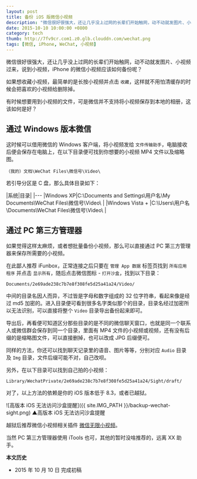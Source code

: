 ```yaml
---
layout: post
title: 备份 iOS 版微信小视频
description: "微信很好很强大，还让几乎没上过网的长辈们开始触网，动不动就发图片、小视频过来，说到小视频，iPhone 的微信小视频应该如何备份呢？"
date: 2015-10-10 10:00:00 +0800
category: tech
thumb: http://7fv9cr.com1.z0.glb.clouddn.com/wechat.png
tags: [微信, iPhone, WeChat, 小视频]
---
```


微信很好很强大，还让几乎没上过网的长辈们开始触网，动不动就发图片、小视频过来，说到小视频，iPhone 的微信小视频应该如何备份呢？

如果想收藏小视频，最简单的是长按小视频并点击 `收藏`，这样就不用怕清缓存的时候会把喜欢的小视频给删除掉。

有时候想要用到小视频的文件，可是微信并不支持将小视频保存到本地的相册，这该如何是好？

## 通过 Windows 版本微信

这时候可以借用微信的 Windows 客户端，将小视频发给 `文件传输助手`，电脑接收后便会保存在电脑上，在以下目录便可找到你想要的小视频 MP4 文件以及缩略图。

    （我的）文档\WeChat Files\微信号\Video\

若引导分区是 C 盘，那么具体目录如下：

|系统|目录|
|---
|Windows XP|C:\Documents and Settings\用户名\My Documents\WeChat Files\微信号\Video\ |
|Windows Vista + |C:\Users\用户名\Documents\WeChat Files\微信号\Video\ |

## 通过 PC 第三方管理器

如果觉得这样太麻烦，或者想批量备份小视频，那么可以直接通过 PC 第三方管理器来保存所需要的小视频。

在此鄙人推荐 iFunbox，正常连接之后只要在 `管理 App 数据` 标签页找到 `所有应用程序` 并点击 `显示所有`，随后点击微信图标 - `打开沙盒`，找到以下目录：

    Documents/2e69ade238c7b7e8f308fe5d25a41a24/Video/

中间的目录名因人而异，不过皆是字母和数字组成的 32 位字符串，看起来像是经过 md5 加密的。进入目录便可看到很多名字类似那个的目录，目录名经过加密所以无法识别，可以直接将整个 `Video` 目录导出备份起来即可。

导出后，再看便可知道区分那些目录的是不同的微信聊天窗口，也就是同一个联系人或微信群会保存到同一个目录，里面有 MP4 文件的小视频或视频，还有没有后缀的是缩略图文件，可以直接删掉，也可以改成 JPG 后缀便可。

同样的方法，你还可以找到聊天记录里的语音、图片等等，分别对应 `Audio` 目录及 `Img` 目录，文件后缀可能不对，自己改呗。

另外，在以下目录可以找到自己拍的小视频：

    Library/WechatPrivate/2e69ade238c7b7e8f308fe5d25a41a24/Sight/draft/

对了，以上方法的依赖是你的 iOS 版本低于 8.3，或者已越狱。

![高版本 iOS 无法访问沙盒提醒]({{ site.IMG_PATH }}/backup-wechat-sight.png)
&#9650;高版本 iOS 无法访问沙盒提醒

越狱后推荐微信小视频相关插件 [微信无限小视频](http://bbs.feng.com/read-htm-tid-8881387-page-1.html)。

当然 PC 第三方管理器使用 iTools 也可，其他的暂时没啥推荐的，远离 XX 助手。

**本文历史**

* 2015 年 10 月 10 日 完成初稿
